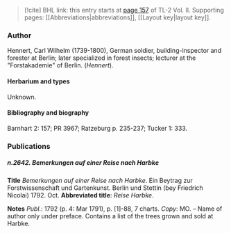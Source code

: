 > [!cite] BHL link: this entry starts at [page 157](https://www.biodiversitylibrary.org/item/103253#page/183/mode/1up) of TL-2 Vol. II.
> Supporting pages: [[Abbreviations|abbreviations]], [[Layout key|layout key]].

### Author

Hennert, Carl Wilhelm (1739-1800), German soldier, building-inspector and forester at Berlin; later specialized in forest insects; lecturer at the "Forstakademie" of Berlin. (*Hennert*).

#### Herbarium and types

Unknown.

#### Bibliography and biography

Barnhart 2: 157; PR 3967; Ratzeburg p. 235-237; Tucker 1: 333.

### Publications

##### n.2642. Bemerkungen auf einer Reise nach Harbke

**Title**
*Bemerkungen auf einer Reise nach Harbke*. Ein Beytrag zur Forstwissenschaft und Gartenkunst. Berlin und Stettin (bey Friedrich Nicolai) 1792. Oct.
**Abbreviated title**: *Reise Harbke*.

**Notes**
*Publ*.: 1792 (p. 4: Mar 1791), p. \[1\]-88, 7 charts. *Copy*: MO. – Name of author only under preface. Contains a list of the trees grown and sold at Harbke.

